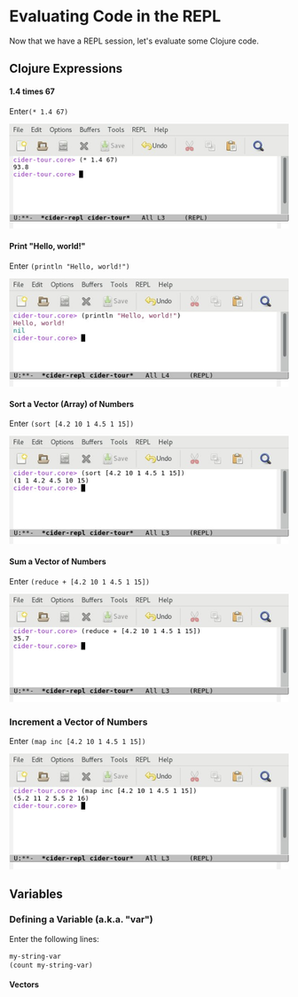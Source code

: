 # Evaluating Code in the REPL

Now that we have a REPL session, let's evaluate some Clojure code.

## Clojure Expressions

#### 1.4 times 67 
Enter`(* 1.4 67)`

![REPL Screenshot - 1.4 * 67](images/repl_expr_mult.jpg)

#### Print "Hello, world!"
Enter `(println "Hello, world!")`

![REPL Screenshot - Hello, world!](images/repl_hello_world.jpg)

#### Sort a Vector (Array) of Numbers
Enter `(sort [4.2 10 1 4.5 1 15])`

![REPL Screenshot - Vector Sort](images/repl_expr_sort.jpg)

#### Sum a Vector of Numbers
Enter `(reduce + [4.2 10 1 4.5 1 15])`

![REPL Screenshot - Sum](images/repl_expr_reduce.jpg)

### Increment a Vector of Numbers
Enter `(map inc [4.2 10 1 4.5 1 15])`

![REPL Screenshot - Sum](images/repl_expr_map.jpg)


## Variables

### Defining a Variable (a.k.a. "var")

Enter the following lines:

```(def my-string-var "Hello, world")
my-string-var
(count my-string-var)
```


#### Vectors




